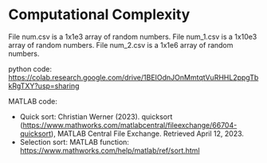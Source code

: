 # Computational Complexity
File num.csv is a 1x1e3 array of random numbers. File num_1.csv is a 1x10e3 array of random numbers. File num_2.csv is a 1x1e6 array of random numbers. 

python code: https://colab.research.google.com/drive/1BEIOdnJOnMmtqtVuRHHL2ppgTbkRgTXY?usp=sharing

MATLAB code:
 * Quick sort: Christian Werner (2023). quicksort (https://www.mathworks.com/matlabcentral/fileexchange/66704-quicksort), MATLAB Central File Exchange. Retrieved April  12, 2023.  
 * Selection sort: MATLAB function: https://www.mathworks.com/help/matlab/ref/sort.html
